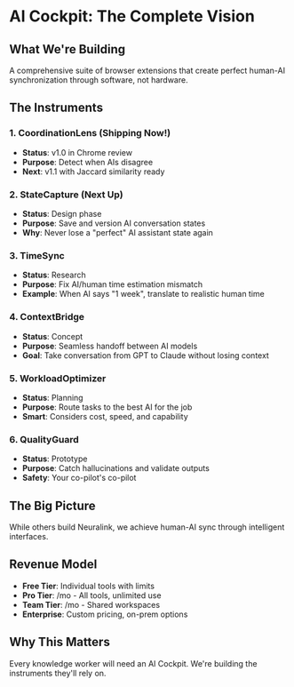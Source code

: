 # AI Cockpit: The Complete Vision

## What We're Building
A comprehensive suite of browser extensions that create perfect human-AI synchronization through software, not hardware.

## The Instruments

### 1. CoordinationLens (Shipping Now!)
- **Status**: v1.0 in Chrome review
- **Purpose**: Detect when AIs disagree
- **Next**: v1.1 with Jaccard similarity ready

### 2. StateCapture (Next Up)
- **Status**: Design phase
- **Purpose**: Save and version AI conversation states
- **Why**: Never lose a "perfect" AI assistant state again

### 3. TimeSync 
- **Status**: Research
- **Purpose**: Fix AI/human time estimation mismatch
- **Example**: When AI says "1 week", translate to realistic human time

### 4. ContextBridge
- **Status**: Concept
- **Purpose**: Seamless handoff between AI models
- **Goal**: Take conversation from GPT to Claude without losing context

### 5. WorkloadOptimizer
- **Status**: Planning
- **Purpose**: Route tasks to the best AI for the job
- **Smart**: Considers cost, speed, and capability

### 6. QualityGuard
- **Status**: Prototype
- **Purpose**: Catch hallucinations and validate outputs
- **Safety**: Your co-pilot's co-pilot

## The Big Picture
While others build Neuralink, we achieve human-AI sync through intelligent interfaces.

## Revenue Model
- **Free Tier**: Individual tools with limits
- **Pro Tier**: /mo - All tools, unlimited use
- **Team Tier**: /mo - Shared workspaces
- **Enterprise**: Custom pricing, on-prem options

## Why This Matters
Every knowledge worker will need an AI Cockpit. We're building the instruments they'll rely on.
